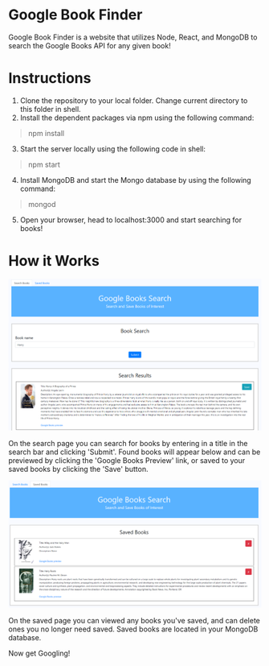 # Google Book Finder
Google Book Finder is a website that utilizes Node, React, and MongoDB to search the Google Books API for any given book!

# Instructions
1. Clone the repository to your local folder. Change current directory to this folder in shell.
2. Install the dependent packages via npm using the following command:
> npm install

3. Start the server locally using the following code in shell:
> npm start

4. Install MongoDB and start the Mongo database by using the following command:
> mongod

5. Open your browser, head to localhost:3000 and start searching for books!

# How it Works
![Google-Book-Finder](https://github.com/ssorpg/google-book-finder/blob/master/google-book-finder-search.PNG)

On the search page you can search for books by entering in a title in the search bar and clicking 'Submit'. Found books will appear below and can be previewed by clicking the 'Google Books Preview' link, or saved to your saved books by clicking the 'Save' button.

![Google-Book-Finder](https://github.com/ssorpg/google-book-finder/blob/master/google-book-finder-saved.PNG)

On the saved page you can viewed any books you've saved, and can delete ones you no longer need saved. Saved books are located in your MongoDB database.

Now get Googling!